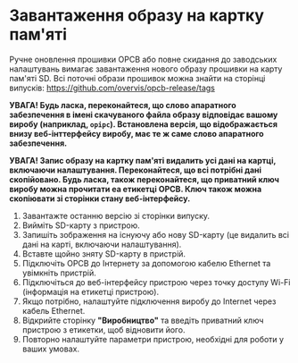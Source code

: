# Завантаження образу на картку пам'яті

Ручне оновлення прошивки OPCB або повне скидання до заводських налаштувань вимагає завантаження
нового образу прошивки на карту пам'яті SD. Всі поточні образи прошивок можна знайти на сторінці
випусків: https://github.com/overvis/opcb-release/tags

<!-- TODO: correct release page url -->

**УВАГА! Будь ласка, переконайтеся, що слово апаратного забезпечення в імені скачуваного файла
образу відповідає вашому виробу (наприклад, `opipc`). Встановлена версія, що відображається внизу
веб-інттерфейсу виробу, має те ж саме слово апаратного забезпечення.**

**УВАГА! Запис образу на картку пам'яті видалить усі дані на картці, включаючи налаштування.
Переконайтеся, що всі потрібні дані скопійовано. Будь ласка, також переконайтеся, що приватний ключ
виробу можна прочитати еа етикетці OPCB. Ключ також можна скопіювати зі сторінки стану
веб-інтерфейсу.**

1. Завантажте останню версію зі сторінки випуску.
2. Вийміть SD-карту з пристрою.
3. Запишіть зображення на існуючу або нову SD-карту (це видалить всі дані на карті, включаючи
   налаштування).
4. Вставте щойно зняту SD-карту в пристрій.
5. Підключіть OPCB до Інтернету за допомогою кабелю Ethernet та увімкніть пристрій.
6. Підключіться до веб-інтерфейсу пристрою через точку доступу Wi-Fi (інформація на етикетці
   пристрою).
7. Якщо потрібно, налаштуйте підключення виробу до Internet через кабель Ethernet.
8. Відкрийте сторінку **"Виробництво"** та введіть приватний ключ пристрою з етикетки, щоб
   відновити його.
9. Повторно налаштуйте параметри пристрою, необхідні для роботи у ваших умовах.
